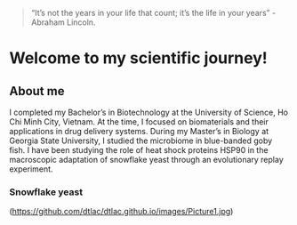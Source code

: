 > “It’s not the years in your life that count; it’s the life in your years” - Abraham Lincoln.
# **Welcome to my scientific journey!**
## **About me**
I completed my Bachelor’s in Biotechnology at the University of Science, Ho Chi Minh City, Vietnam. At the time, I focused on biomaterials and their applications in drug delivery systems.
During my Master’s in Biology at Georgia State University, I studied the microbiome in blue-banded goby fish.
I have been studying the role of heat shock proteins HSP90 in the macroscopic adaptation of snowflake yeast through an evolutionary replay experiment.
### Snowflake yeast 
(https://github.com/dtlac/dtlac.github.io/images/Picture1.jpg)
